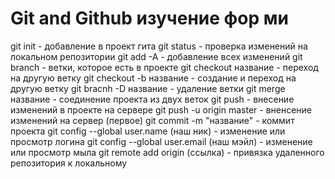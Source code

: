 # Git and Github изучение фор ми

git init  - добавление в проект гита
git status - проверка изменений на локальном репозитории
git add -A - добавление всех изменений
git branch - ветки, которое есть в проекте
git checkout название - переход на другую ветку
git checkout -b название - создание и переход на другую ветку
git bracnh -D название - удаление ветки
git merge название - соединение проекта из двух веток
git push - внесение изменений в проекте на сервере
git push -u origin master - вненсение изменений на сервер (первое)
git commit -m "название" - коммит проекта
git config --global user.name (наш ник) - изменение или просмотр логина
git config --global user.email (наш мэйл) - изменение или просмотр мыла
git remote add origin (ссылка) - привязка удаленного репозитория к локальному


